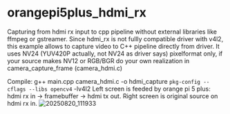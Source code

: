 # orangepi5plus_hdmi_rx
Capturing from hdmi rx input to cpp pipeline without external libraries like ffmpeg or gstreamer.
Since hdmi_rx is not fullly compatible driver with v4l2, this example allows to capture video to C++ pipeline directly from driver. It uses NV24 (YUV420P actually, not NV24 as driver says) pixelformat only, if your source makes NV12 or RGB/BGR do your own realization in camera_capture_frame (camera_hdmi.c)

Compile: g++ main.cpp camera_hdmi.c -o hdmi_capture `pkg-config --cflags --libs opencv4` -lv4l2
Left screen is feeded by orange pi 5 plus: hdmi rx in -> framebuffer -> hdmi tx out. Right screen is original source on hdmi rx in.
![20250820_111933](https://github.com/user-attachments/assets/74ea231d-7ff8-4945-9839-c4e1992dfd37)
